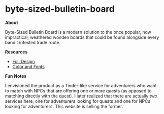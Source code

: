 # byte-sized-bulletin-board

**About**

Byte-Sized Bulletin Board is a modern solution to the once popular, now impractical, weathered wooden boards that could be found alongside every bandit infested trade route.

**Resources**

- [Full Design](https://cdn.statically.io/gh/TheOdinProject/curriculum/main/foundations/html_css/project/odin-project.png)
- [Color and Fonts](https://cdn.statically.io/gh/TheOdinProject/curriculum/main/foundations/html_css/project/colors_and_stuff.png)

**Fun Notes**

I envisioned the product as a Tinder-like service for adventurers who want to match with NPCs that are offering one or more quests (as opposed to matching directly with the quest). I later realized that there are actually two services here; one for adventurers looking for quests and one for NPCs looking for adventurers. This website is selling the former.
